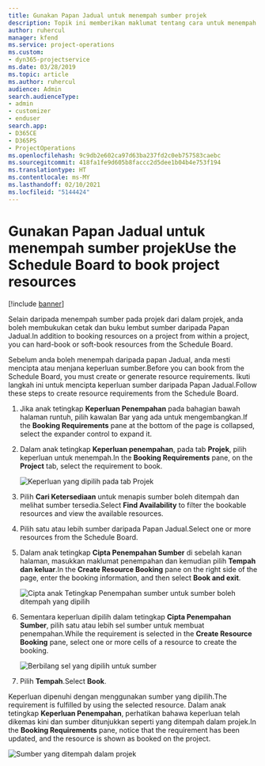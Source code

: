 ```yaml
---
title: Gunakan Papan Jadual untuk menempah sumber projek
description: Topik ini memberikan maklumat tentang cara untuk menempah sumber.
author: ruhercul
manager: kfend
ms.service: project-operations
ms.custom:
- dyn365-projectservice
ms.date: 03/28/2019
ms.topic: article
ms.author: ruhercul
audience: Admin
search.audienceType:
- admin
- customizer
- enduser
search.app:
- D365CE
- D365PS
- ProjectOperations
ms.openlocfilehash: 9c9db2e602ca97d63ba237fd2c0eb757583caebc
ms.sourcegitcommit: 418fa1fe9d605b8faccc2d5dee1b04b4e753f194
ms.translationtype: HT
ms.contentlocale: ms-MY
ms.lasthandoff: 02/10/2021
ms.locfileid: "5144424"
---
```

# <a name="use-the-schedule-board-to-book-project-resources"></a><span data-ttu-id="2c2be-103">Gunakan Papan Jadual untuk menempah sumber projek</span><span class="sxs-lookup"><span data-stu-id="2c2be-103">Use the Schedule Board to book project resources</span></span>

[!include [banner](../includes/psa-now-project-operations.md)]

<span data-ttu-id="2c2be-104">Selain daripada menempah sumber pada projek dari dalam projek, anda boleh membukukan cetak dan buku lembut sumber daripada Papan Jadual.</span><span class="sxs-lookup"><span data-stu-id="2c2be-104">In addition to booking resources on a project from within a project, you can hard-book or soft-book resources from the Schedule Board.</span></span>

<span data-ttu-id="2c2be-105">Sebelum anda boleh menempah daripada papan Jadual, anda mesti mencipta atau menjana keperluan sumber.</span><span class="sxs-lookup"><span data-stu-id="2c2be-105">Before you can book from the Schedule Board, you must create or generate resource requirements.</span></span> <span data-ttu-id="2c2be-106">Ikuti langkah ini untuk mencipta keperluan sumber daripada Papan Jadual.</span><span class="sxs-lookup"><span data-stu-id="2c2be-106">Follow these steps to create resource requirements from the Schedule Board.</span></span>

1. <span data-ttu-id="2c2be-107">Jika anak tetingkap **Keperluan Penempahan** pada bahagian bawah halaman runtuh, pilih kawalan Bar yang ada untuk mengembangkan.</span><span class="sxs-lookup"><span data-stu-id="2c2be-107">If the **Booking Requirements** pane at the bottom of the page is collapsed, select the expander control to expand it.</span></span>
2. <span data-ttu-id="2c2be-108">Dalam anak tetingkap **Keperluan penempahan**, pada tab **Projek**, pilih keperluan untuk menempah.</span><span class="sxs-lookup"><span data-stu-id="2c2be-108">In the **Booking Requirements** pane, on the **Project** tab, select the requirement to book.</span></span>

    ![Keperluan yang dipilih pada tab Projek](media/Resource-Management-image73.png)

3. <span data-ttu-id="2c2be-110">Pilih **Cari Ketersediaan** untuk menapis sumber boleh ditempah dan melihat sumber tersedia.</span><span class="sxs-lookup"><span data-stu-id="2c2be-110">Select **Find Availability** to filter the bookable resources and view the available resources.</span></span> 
4. <span data-ttu-id="2c2be-111">Pilih satu atau lebih sumber daripada Papan Jadual.</span><span class="sxs-lookup"><span data-stu-id="2c2be-111">Select one or more resources from the Schedule Board.</span></span> 
5. <span data-ttu-id="2c2be-112">Dalam anak tetingkap **Cipta Penempahan Sumber** di sebelah kanan halaman, masukkan maklumat penempahan dan kemudian pilih **Tempah dan keluar**.</span><span class="sxs-lookup"><span data-stu-id="2c2be-112">In the **Create Resource Booking** pane on the right side of the page, enter the booking information, and then select **Book and exit**.</span></span>

    ![Cipta anak Tetingkap Penempahan sumber untuk sumber boleh ditempah yang dipilih](media/Resource-Management-image74.png)

6. <span data-ttu-id="2c2be-114">Sementara keperluan dipilih dalam tetingkap **Cipta Penempahan Sumber**, pilih satu atau lebih sel sumber untuk membuat penempahan.</span><span class="sxs-lookup"><span data-stu-id="2c2be-114">While the requirement is selected in the **Create Resource Booking** pane, select one or more cells of a resource to create the booking.</span></span>

    ![Berbilang sel yang dipilih untuk sumber](media/Resource-Management-image75.png)

7. <span data-ttu-id="2c2be-116">Pilih **Tempah**.</span><span class="sxs-lookup"><span data-stu-id="2c2be-116">Select **Book**.</span></span>

<span data-ttu-id="2c2be-117">Keperluan dipenuhi dengan menggunakan sumber yang dipilih.</span><span class="sxs-lookup"><span data-stu-id="2c2be-117">The requirement is fulfilled by using the selected resource.</span></span> <span data-ttu-id="2c2be-118">Dalam anak tetingkap **Keperluan Penempahan**, perhatikan bahawa keperluan telah dikemas kini dan sumber ditunjukkan seperti yang ditempah dalam projek.</span><span class="sxs-lookup"><span data-stu-id="2c2be-118">In the **Booking Requirements** pane, notice that the requirement has been updated, and the resource is shown as booked on the project.</span></span>

![Sumber yang ditempah dalam projek](media/Resource-Management-image76.png)
